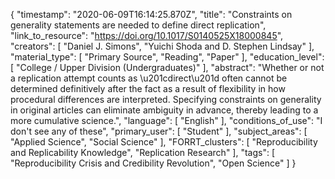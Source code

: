 {
    "timestamp": "2020-06-09T16:14:25.870Z",
    "title": "Constraints on generality statements are needed to define direct replication",
    "link_to_resource": "https://doi.org/10.1017/S0140525X18000845",
    "creators": [
        "Daniel J. Simons",
        "Yuichi Shoda and D. Stephen Lindsay"
    ],
    "material_type": [
        "Primary Source",
        "Reading",
        "Paper"
    ],
    "education_level": [
        "College / Upper Division (Undergraduates)"
    ],
    "abstract": "Whether or not a replication attempt counts as \u201cdirect\u201d often cannot be determined definitively after the fact as a result of flexibility in how procedural differences are interpreted. Specifying constraints on generality in original articles can eliminate ambiguity in advance, thereby leading to a more cumulative science.",
    "language": [
        "English"
    ],
    "conditions_of_use": "I don't see any of these",
    "primary_user": [
        "Student"
    ],
    "subject_areas": [
        "Applied Science",
        "Social Science"
    ],
    "FORRT_clusters": [
        "Reproducibility and Replicability Knowledge",
        "Replication Research"
    ],
    "tags": [
        "Reproducibility Crisis and Credibility Revolution",
        "Open Science"
    ]
}